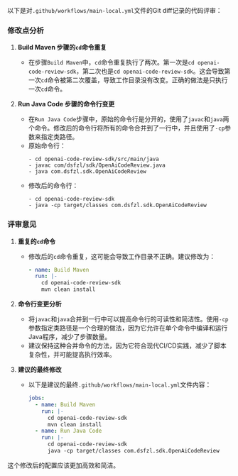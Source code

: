 以下是对`.github/workflows/main-local.yml`文件的Git diff记录的代码评审：

### 修改点分析
1. **Build Maven 步骤的`cd`命令重复**
   - 在步骤`Build Maven`中，`cd`命令重复执行了两次。第一次是`cd openai-code-review-sdk`，第二次也是`cd openai-code-review-sdk`。这会导致第一次`cd`命令被第二次覆盖，导致工作目录没有改变。正确的做法是只执行一次`cd`命令。

2. **Run Java Code 步骤的命令行变更**
   - 在`Run Java Code`步骤中，原始的命令行是分开的，使用了`javac`和`java`两个命令。修改后的命令行将所有的命令合并到了一行中，并且使用了`-cp`参数来指定类路径。
   - 原始命令行：
     ```
     - cd openai-code-review-sdk/src/main/java
     - javac com/dsfzl/sdk/OpenAiCodeReview.java
     - java com.dsfzl.sdk.OpenAiCodeReview
     ```
   - 修改后的命令行：
     ```
     - cd openai-code-review-sdk
     - java -cp target/classes com.dsfzl.sdk.OpenAiCodeReview
     ```

### 评审意见
1. **重复的`cd`命令**
   - 修改后的`cd`命令重复，这可能会导致工作目录不正确。建议修改为：
     ```yaml
     - name: Build Maven
       run: |- 
         cd openai-code-review-sdk
         mvn clean install
     ```

2. **命令行变更分析**
   - 将`javac`和`java`合并到一行中可以提高命令行的可读性和简洁性。使用`-cp`参数指定类路径是一个合理的做法，因为它允许在单个命令中编译和运行Java程序，减少了步骤数量。
   - 建议保持这种合并命令的方法，因为它符合现代CI/CD实践，减少了脚本复杂性，并可能提高执行效率。

3. **建议的最终修改**
   - 以下是建议的最终`.github/workflows/main-local.yml`文件内容：
     ```yaml
     jobs:
       - name: Build Maven
         run: |- 
           cd openai-code-review-sdk
           mvn clean install
       - name: Run Java Code
         run: |- 
           cd openai-code-review-sdk
           java -cp target/classes com.dsfzl.sdk.OpenAiCodeReview
     ```

这个修改后的配置应该更加高效和简洁。